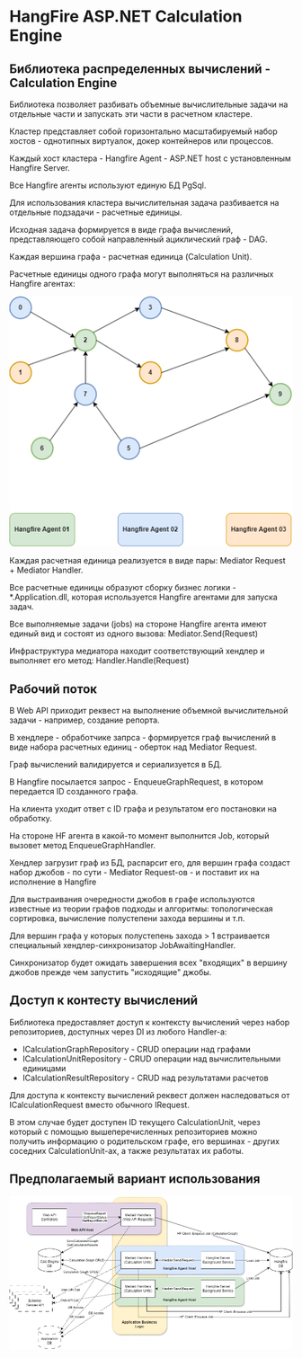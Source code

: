 # HangFire ASP.NET Calculation Engine

## Библиотека распределенных вычислений - Calculation Engine

Библиотека позволяет разбивать объемные вычислительные задачи на отдельные части и запускать эти части в расчетном кластере.

Кластер представляет собой горизонтально масштабируемый набор хостов - однотипных виртуалок, докер контейнеров или процессов.

Каждый хост кластера - Hangfire Agent - ASP.NET host с установленным Hangfire Server. 

Все Hangfire агенты используют единую БД PgSql.

Для использования кластера вычислительная задача разбивается на отдельные подзадачи - расчетные единицы.

Исходная задача формируется в виде графа вычислений, представляющего собой направленный ациклический граф - DAG.

Каждая вершина графа - расчетная единица (Calculation Unit).

Расчетные единицы одного графа могут выполняться на различных Hangfire агентах:

![graph](Graph001.png)

Каждая расчетная единица реализуется в виде пары: Mediator Request + Mediator Handler.

Все расчетные единицы образуют сборку бизнес логики - *.Application.dll, которая используется Hangfire агентами для запуска задач.

Все выполняемые задачи (jobs) на стороне Hangfire агента имеют единый вид и состоят из одного вызова: Mediator.Send(Request)

Инфраструктура медиатора находит соответствующий хендлер и выполняет его метод: Handler.Handle(Request)

## Рабочий поток

В Web API приходит реквест на выполнение объемной вычислительной задачи - например, создание репорта.

В хендлере - обработчике запрса - формируется граф вычислений в виде набора расчетных единиц - оберток над Mediator Request.

Граф вычислений валидируется и сериализуется в БД.

В Hangfire посылается запрос - EnqueueGraphRequest, в котором передается ID созданного графа.

На клиента уходит ответ с ID графа и результатом его постановки на обработку.

На стороне HF агента в какой-то момент выполнится Job, который вызовет метод EnqueueGraphHandler.

Хендлер загрузит граф из БД, распарсит его, для вершин графа создаст набор джобов - по сути - Mediator Request-ов - и поставит их 
на исполнение в Hangfire

Для выстраивания очередности джобов в графе используются известные из теории графов подходы и алгоритмы: топологическая сортировка, вычисление полустепени захода вершины и т.п.

Для вершин графа у которых полустепень захода > 1 встраивается специальный хендлер-синхронизатор JobAwaitingHandler.

Синхронизатор будет ожидать завершения всех "входящих" в вершину джобов прежде чем запустить "исходящие" джобы.

## Доступ к контесту вычислений

Библиотека предоставляет доступ к контексту вычислений через набор репозиториев, доступных через DI из любого Hаndler-а:

- ICalculationGraphRepository - CRUD операции над графами
- ICalculationUnitRepository - CRUD операции над вычислительными единицами
- ICalculationResultRepository - CRUD над результатами расчетов

Для доступа к контексту вычислений реквест должен наследоваться от ICalculationRequest вместо обычного IRequest.

В этом случае будет доступен ID текущего CalculationUnit, через который с помощью вышеперечисленных репозиториев можно получить информацию о родительском графе, его вершинах - других соседних CalculationUnit-ах, а также результатах их работы.

## Предполагаемый вариант использования

![flow](Hosts.png)


